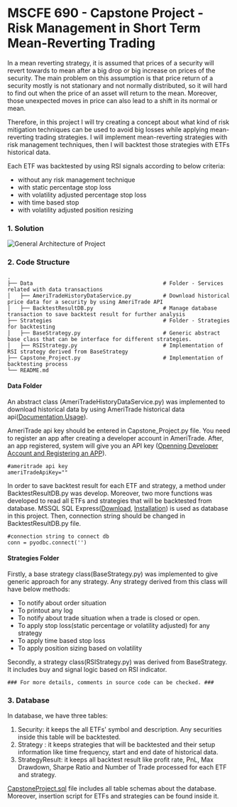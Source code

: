 # MSCFE 690 - Capstone Project - Risk Management in Short Term Mean-Reverting Trading

In a mean reverting strategy, it is assumed that prices of a security will revert 
towards to mean after a big drop or big increase on prices of the security. The main problem 
on this assumption is that price return of a security mostly is not stationary and not normally 
distributed, so it will hard to find out when the price of an asset will return to the mean. 
Moreover, those unexpected moves in price can also lead to a shift in its normal or mean.

Therefore, in this project I will try creating a concept about what kind of risk 
mitigation techniques can be used to avoid big losses while applying mean-reverting trading 
strategies. I will implement mean-reverting strategies with risk management techniques, 
then I will backtest those strategies with ETFs historical data.

Each ETF was backtested by using RSI signals according to below criteria:
- without any risk management technique
- with static percentage stop loss
- with volatility adjusted percentage stop loss
- with time based stop
- with volatility adjusted position resizing 

### 1. Solution
![General Architecture of Project](https://github.com/hasancakir92/Capstone_Project/blob/master/General%20Architecture.jpg)
### 2. Code Structure

    .
    ├── Data                                         # Folder - Services related with data transactions
    │   ├── AmeriTradeHistoryDataService.py          # Download historical price data for a security by using AmeriTrade API
    │   ├── BacktestResultDB.py                      # Manage database transaction to save backtest result for further analysis
    ├── Strategies                                   # Folder - Strategies for backtesting
    │   ├── BaseStrategy.py                          # Generic abstract base class that can be interface for different strategies.
    │   ├── RSIStrategy.py                           # Implementation of RSI strategy derived from BaseStrategy
    ├── Capstone_Project.py                          # Implementation of backtesting process
    └── README.md
#### Data Folder
An abstract class (AmeriTradeHistoryDataService.py) was implemented to download historical data by using AmeriTrade historical data api([Documentation](https://developer.tdameritrade.com/content/price-history-samples),[Usage](https://developer.tdameritrade.com/price-history/apis/get/marketdata/%7Bsymbol%7D/pricehistory)). 

AmeriTrade api key should be entered in Capstone_Project.py file. You need to register an app after creating a developer account in AmeriTrade. After, an app registered, system will give you an API key ([Openning Developer Account and Registering an APP](https://developer.tdameritrade.com/content/getting-started)).
```
#ameritrade api key
ameriTradeApiKey=""
```
In order to save backtest result for each ETF and strategy, a method under BacktestResultDB.py was develop. Moreover, two more functions was developed to read all ETFs and strategies that will be backtested from database. MSSQL SQL Express([Download](https://www.microsoft.com/en-US/sql-server/sql-server-downloads), [Installation](https://www.sqlshack.com/how-to-install-sql-server-express-edition/)) is used as database in this project. Then, connection string should be changed in BacktestResultDB.py file.

```
#connection string to connect db
conn = pyodbc.connect('')
```

#### Strategies Folder
Firstly, a base strategy class(BaseStrategy.py) was implemented to give generic approach for any strategy. Any strategy derived from this class will have below methods:
 - To notify about order situation
 - To printout any log
 - To notify about trade situation when a trade is closed or open.
 - To apply stop loss(static percentage or volatility adjusted) for any strategy
 - To apply time based stop loss
 - To apply position sizing based on volatility
 
 Secondly, a strategy class(RSIStrategy.py) was derived from BaseStrategy. It includes buy and signal logic based on RSI indicator.
 
    ### For more details, comments in source code can be checked. ###
### 3. Database
In database, we have three tables:
1. Security: it keeps the all ETFs' symbol and description. Any securities inside this table will be backtested.
2. Strategy : it keeps strategies that will be backtested and their setup information like time frequency, start and end date of historical data.
3. StrategyResult: it keeps all backtest result like profit rate, PnL, Max Drawdown, Sharpe Ratio and Number of Trade processed for each ETF and strategy. 

[CapstoneProject.sql](https://github.com/hasancakir92/Capstone_Project/blob/master/CapstoneProject.sql) file includes all table schemas about the database. Moreover, insertion script for ETFs and strategies can be found inside it.
